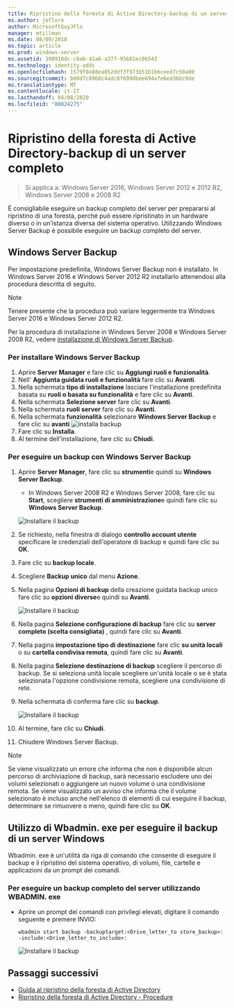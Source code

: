 ```yaml
---
title: Ripristino della foresta di Active Directory-backup di un server completo
ms.author: joflore
author: MicrosoftGuyJFlo
manager: mtillman
ms.date: 08/09/2018
ms.topic: article
ms.prod: windows-server
ms.assetid: 398918dc-c8ab-41a6-a377-95681ec0b543
ms.technology: identity-adds
ms.openlocfilehash: 1579f8e88ea852ddf3f973b51b1b6ceed7c50a00
ms.sourcegitcommit: b00d7c8968c4adc8f699dbee694afe6ed36bc9de
ms.translationtype: MT
ms.contentlocale: it-IT
ms.lasthandoff: 04/08/2020
ms.locfileid: "80824275"
---
```

# <a name="ad-forest-recovery---backing-up-a-full-server"></a>Ripristino della foresta di Active Directory-backup di un server completo  

>Si applica a: Windows Server 2016, Windows Server 2012 e 2012 R2, Windows Server 2008 e 2008 R2

È consigliabile eseguire un backup completo del server per prepararsi al ripristino di una foresta, perché può essere ripristinato in un hardware diverso o in un'istanza diversa del sistema operativo.  Utilizzando Windows Server Backup è possibile eseguire un backup completo del server. 

## <a name="windows-server-backup"></a>Windows Server Backup

Per impostazione predefinita, Windows Server Backup non è installato. In Windows Server 2016 e Windows Server 2012 R2 installarlo attenendosi alla procedura descritta di seguito.

>[!NOTE]
>Tenere presente che la procedura può variare leggermente tra Windows Server 2016 e Windows Server 2012 R2.

Per la procedura di installazione in Windows Server 2008 e Windows Server 2008 R2, vedere [installazione di Windows Server Backup](https://technet.microsoft.com/library/cc771232.aspx).  

### <a name="to-install-windows-server-backup"></a>Per installare Windows Server Backup

1. Aprire **Server Manager** e fare clic su **Aggiungi ruoli e funzionalità**.
2. Nell' **Aggiunta guidata ruoli e funzionalità** fare clic su **Avanti**.
3. Nella schermata **tipo di installazione** lasciare l'installazione predefinita basata su **ruoli o basata su funzionalità** e fare clic su **Avanti**.
4. Nella schermata **Selezione server** fare clic su **Avanti**.
5. Nella schermata **ruoli server** fare clic su **Avanti**.
6. Nella schermata **funzionalità** selezionare **Windows Server Backup** e fare clic su **avanti**
   ![installa backup](media/AD-Forest-Recovery-Backing-up-a-Full-Server/fullbackup2.png)
7. Fare clic su **Installa**.
8. Al termine dell'installazione, fare clic su **Chiudi**.

### <a name="to-perform-a-backup-with-windows-server-backup"></a>Per eseguire un backup con Windows Server Backup

1. Aprire **Server Manager**, fare clic su **strumenti**e quindi su **Windows Server Backup**.
   - In Windows Server 2008 R2 e Windows Server 2008, fare clic su **Start**, scegliere **strumenti di amministrazione**e quindi fare clic su **Windows Server Backup**.

   ![Installare il backup](media/AD-Forest-Recovery-Backing-up-a-Full-Server/fullbackup1.png) 

2. Se richiesto, nella finestra di dialogo **controllo account utente** specificare le credenziali dell'operatore di backup e quindi fare clic su **OK**.
3. Fare clic su **backup locale**.
4. Scegliere **Backup unico** dal menu **Azione**.
5. Nella pagina **Opzioni di backup** della creazione guidata backup unico fare clic su **opzioni diverse**e quindi su **Avanti**.

   ![Installare il backup](media/AD-Forest-Recovery-Backing-up-a-Full-Server/fullbackup3.png)

6. Nella pagina **Selezione configurazione di backup** fare clic su **server completo (scelta consigliata)** , quindi fare clic su **Avanti**.
7. Nella pagina **impostazione tipo di destinazione** fare clic **su unità locali** o su **cartella condivisa remota**, quindi fare clic su **Avanti**.
8. Nella pagina **Selezione destinazione di backup** scegliere il percorso di backup.  Se si seleziona unità locale scegliere un'unità locale o se è stata selezionata l'opzione condivisione remota, scegliere una condivisione di rete.
9. Nella schermata di conferma fare clic su **backup**.

   ![Installare il backup](media/AD-Forest-Recovery-Backing-up-a-Full-Server/fullbackup4.png)

10. Al termine, fare clic su **Chiudi**.
11. Chiudere Windows Server Backup.

>[!NOTE]
>Se viene visualizzato un errore che informa che non è disponibile alcun percorso di archiviazione di backup, sarà necessario escludere uno dei volumi selezionati o aggiungere un nuovo volume o una condivisione remota.
>Se viene visualizzato un avviso che informa che il volume selezionato è incluso anche nell'elenco di elementi di cui eseguire il backup, determinare se rimuovere o meno, quindi fare clic su **OK**.

## <a name="using-wbadminexe-to-backup-a-windows-server"></a>Utilizzo di Wbadmin. exe per eseguire il backup di un server Windows

Wbadmin. exe è un'utilità da riga di comando che consente di eseguire il backup e il ripristino del sistema operativo, di volumi, file, cartelle e applicazioni da un prompt dei comandi.

### <a name="to-perform-a-full-server-backup-using-wbadminexe"></a>Per eseguire un backup completo del server utilizzando WBADMIN. exe
  
- Aprire un prompt dei comandi con privilegi elevati, digitare il comando seguente e premere INVIO:  

   ```
   wbadmin start backup -backuptarget:<Drive_letter_to store_backup>: -include:<Drive_letter_to_include>:
   ```

   ![Installare il backup](media/AD-Forest-Recovery-Backing-up-a-Full-Server/fullbackup5.png)

## <a name="next-steps"></a>Passaggi successivi

- [Guida al ripristino della foresta di Active Directory](AD-Forest-Recovery-Guide.md)
- [Ripristino della foresta di Active Directory - Procedure](AD-Forest-Recovery-Procedures.md)
